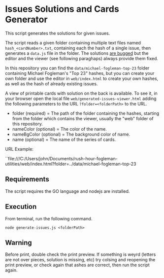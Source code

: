 # Issues Solutions and Cards Generator

This script generates the solutions for given issues.

The script reads a given folder containing multiple text files named ``hash_<cardNumber>.txt``, containing each the hash of a single issue, then generates a  ``data.js`` file in the folder. The solutions [are bugged](https://github.com/fogleman/rush/issues/2) but the editor and the viewer (see following paraghaps) always provide them fixed.

In this repository you can find the ``data/michael-fogleman-top-23`` folder containing Michael Fogleman's "Top 23" hashes, but you can create your own folder and use the editor in ``web/index.html`` to create your own hashes, as well as the hash of already existing issues.

A view of printable cards with solution on the back is available. To see it, in your browser open the local file ``web/generated-issues-viewer.html`` adding the following parameters to the URL ``?folder=<folderPath>`` to the URL.

- folder (required) = The path of the folder containing the hashes, starting from the folder which contains the viewer, usually the "web" folder of this repository.
- nameColor (optional) = The color of the name.
- nameBgColor (optional) = The background color of name.
- name (optional) = The name of the series of cards.

URL Example:

``file:///C:/Users/john/Documents/rush-hour-fogleman-utilities/web/index.html?folder=../data/michael-fogleman-top-23

## Requirements

The script requires the GO language and nodejs are installed.

## Execution

From terminal, run the following command.

````node generate-issues.js <folderPath>````

## Warning

Before print, double check the print preview. If something is weyrd (letters are not over pieces, solution is missing, etc) try colsing and reopening the print preview, or check again that ashes are correct, then run the script again.
